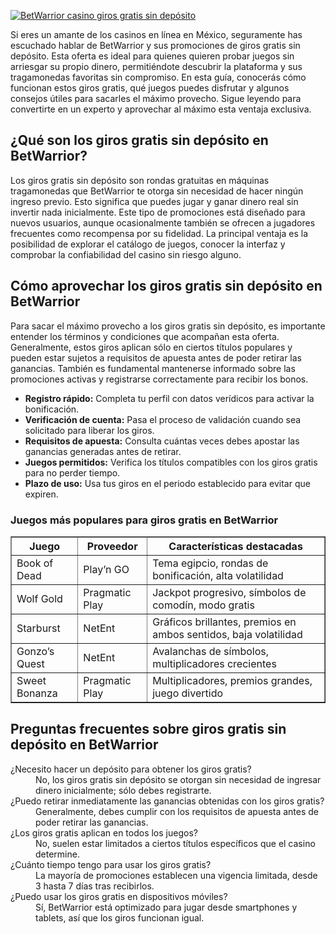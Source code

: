 [![BetWarrior casino giros gratis sin depósito](https://123-caf.pages.dev/gitsignup.png)](https://vrmoo.ru/Bt82HjjY)

<p>Si eres un amante de los casinos en línea en México, seguramente has escuchado hablar de BetWarrior y sus promociones de giros gratis sin depósito. Esta oferta es ideal para quienes quieren probar juegos sin arriesgar su propio dinero, permitiéndote descubrir la plataforma y sus tragamonedas favoritas sin compromiso. En esta guía, conocerás cómo funcionan estos giros gratis, qué juegos puedes disfrutar y algunos consejos útiles para sacarles el máximo provecho. Sigue leyendo para convertirte en un experto y aprovechar al máximo esta ventaja exclusiva.</p>  <h2>¿Qué son los giros gratis sin depósito en BetWarrior?</h2> <p>Los giros gratis sin depósito son rondas gratuitas en máquinas tragamonedas que BetWarrior te otorga sin necesidad de hacer ningún ingreso previo. Esto significa que puedes jugar y ganar dinero real sin invertir nada inicialmente. Este tipo de promociones está diseñado para nuevos usuarios, aunque ocasionalmente también se ofrecen a jugadores frecuentes como recompensa por su fidelidad. La principal ventaja es la posibilidad de explorar el catálogo de juegos, conocer la interfaz y comprobar la confiabilidad del casino sin riesgo alguno.</p>  <h2>Cómo aprovechar los giros gratis sin depósito en BetWarrior</h2> <p>Para sacar el máximo provecho a los giros gratis sin depósito, es importante entender los términos y condiciones que acompañan esta oferta. Generalmente, estos giros aplican sólo en ciertos títulos populares y pueden estar sujetos a requisitos de apuesta antes de poder retirar las ganancias. También es fundamental mantenerse informado sobre las promociones activas y registrarse correctamente para recibir los bonos.</p>  <ul> <li><strong>Registro rápido:</strong> Completa tu perfil con datos verídicos para activar la bonificación.</li> <li><strong>Verificación de cuenta:</strong> Pasa el proceso de validación cuando sea solicitado para liberar los giros.</li> <li><strong>Requisitos de apuesta:</strong> Consulta cuántas veces debes apostar las ganancias generadas antes de retirar.</li> <li><strong>Juegos permitidos:</strong> Verifica los títulos compatibles con los giros gratis para no perder tiempo.</li> <li><strong>Plazo de uso:</strong> Usa tus giros en el periodo establecido para evitar que expiren.</li> </ul>  <h3>Juegos más populares para giros gratis en BetWarrior</h3> <table border="1" cellpadding="5" cellspacing="0"> <thead> <tr> <th>Juego</th> <th>Proveedor</th> <th>Características destacadas</th> </tr> </thead> <tbody> <tr> <td>Book of Dead</td> <td>Play’n GO</td> <td>Tema egipcio, rondas de bonificación, alta volatilidad</td> </tr> <tr> <td>Wolf Gold</td> <td>Pragmatic Play</td> <td>Jackpot progresivo, símbolos de comodín, modo gratis</td> </tr> <tr> <td>Starburst</td> <td>NetEnt</td> <td>Gráficos brillantes, premios en ambos sentidos, baja volatilidad</td> </tr> <tr> <td>Gonzo’s Quest</td> <td>NetEnt</td> <td>Avalanchas de símbolos, multiplicadores crecientes</td> </tr> <tr> <td>Sweet Bonanza</td> <td>Pragmatic Play</td> <td>Multiplicadores, premios grandes, juego divertido</td> </tr> </tbody> </table>  <h2>Preguntas frecuentes sobre giros gratis sin depósito en BetWarrior</h2> <dl> <dt>¿Necesito hacer un depósito para obtener los giros gratis?</dt> <dd>No, los giros gratis sin depósito se otorgan sin necesidad de ingresar dinero inicialmente; sólo debes registrarte.</dd>  <dt>¿Puedo retirar inmediatamente las ganancias obtenidas con los giros gratis?</dt> <dd>Generalmente, debes cumplir con los requisitos de apuesta antes de poder retirar las ganancias.</dd>  <dt>¿Los giros gratis aplican en todos los juegos?</dt> <dd>No, suelen estar limitados a ciertos títulos específicos que el casino determine.</dd>  <dt>¿Cuánto tiempo tengo para usar los giros gratis?</dt> <dd>La mayoría de promociones establecen una vigencia limitada, desde 3 hasta 7 días tras recibirlos.</dd>  <dt>¿Puedo usar los giros gratis en dispositivos móviles?</dt> <dd>Sí, BetWarrior está optimizado para jugar desde smartphones y tablets, así que los giros funcionan igual.</dd> </dl>